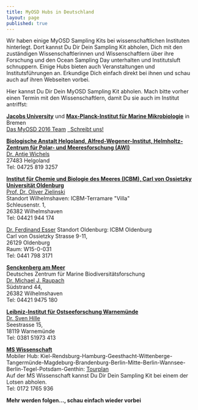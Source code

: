 ```yaml
---
title: MyOSD Hubs in Deutschland
layout: page
published: true
---
```


Wir haben einige MyOSD Sampling Kits bei wissenschaftlichen Instituten hinterlegt. Dort kannst Du Dir Dein Sampling Kit abholen, Dich mit den zuständigen Wissenschaftlerinnen und Wissenschaftlern über ihre Forschung und den Ocean Sampling Day unterhalten und Institutsluft schnuppern. Einige Hubs bieten auch Veranstaltungen und Institutsführungen an. Erkundige Dich einfach direkt bei ihnen und schau auch auf ihren Webseiten vorbei.

Hier kannst Du Dir Dein MyOSD Sampling Kit abholen. Mach bitte vorher einen Termin mit den Wissenschaftlern, damit Du sie auch im Institut antriffst:

[**Jacobs University**](http://www.jacobs-university.de) und [**Max-Planck-Institut für Marine Mikrobiologie**](http://www.mpi-bremen.de) in Bremen          
[Das MyOSD 2016 Team](/team)
<a href="mailto:myosd-contact@microb3.eu"><i class="fa fa-envelope fa-fw"></i>&nbsp; Schreibt uns!</a>
  
[**Biologische Anstalt Helgoland, Alfred-Wegener-Institut, Helmholtz-Zentrum für Polar- und Meeresforschung (AWI)**](https://www.awi.de/ueber-uns/standorte/helgoland.html)          
[Dr. Antje Wichels](https://www.awi.de/ueber-uns/organisation/mitarbeiter/antje-wichels.html)          
27483 Helgoland          
Tel: 04725 819 3257

[**Institut für Chemie und Biologie des Meeres (ICBM), Carl von Ossietzky Universität Oldenburg**](http://icbm.de)          
[Prof. Dr. Oliver Zielinski](http://www.icbm.de/marine-sensorsysteme/)          
Standort Wilhelmshaven: ICBM-Terramare "Villa"          
Schleusenstr. 1,          
26382 Wilhelmshaven          
Tel: 04421 944 174
     
[Dr. Ferdinand Esser](https://www.uni-oldenburg.de/index/personen/?username=FEsser1&iframe=ja)
Standort Oldenburg: ICBM Oldenburg          
Carl von Ossietzky Strasse 9-11,          
26129 Oldenburg          
Raum: W15-0-031          
Tel: 0441 798 3171

[**Senckenberg am Meer**]( http://www.senckenberg.de/root/index.php?page_id=154)          
Deutsches Zentrum für Marine Biodiversitätsforschung          
[Dr. Michael J. Raupach](http://www.senckenberg.de/root/index.php?page_id=14157&preview=true)          
Südstrand 44,          
26382 Wilhelmshaven          
Tel: 04421 9475 180 

[**Leibniz-Institut für Ostseeforschung Warnemünde**]( www.io-warnemuende.de)          
[Dr. Sven Hille](http://www.io-warnemuende.de/kurzportrait/items/37.html)          
Seestrasse 15,          
18119 Warnemünde          
Tel: 0381 51973 413

[**MS Wissenschaft**]( https://ms-wissenschaft.de/)          
Mobiler Hub: Kiel-Rendsburg-Hamburg-Geesthacht-Wittenberge-Tangermünde-Magdeburg-Brandenburg-Berlin-Mitte-Berlin-Wannsee-Berlin-Tegel-Potsdam-Genthin: [Tourplan](https://ms-wissenschaft.de/ausstellung/tour-2016/)          
Auf der MS Wissenschaft kannst Du Dir Dein Sampling Kit bei einem der Lotsen abholen.          
Tel: 0172 1765 936


**Mehr werden folgen..., schau einfach wieder vorbei**
